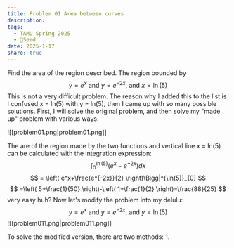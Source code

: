 ```yaml
---
title: Problem 01 Area between curves
description: 
tags:
  - TAMU Spring 2025
  - 🌱Seed
date: 2025-1-17
share: true
---
```

Find the area of the region described.
The region bounded by $$
y=e^x \text{ and } y=e^{-2x} \text{, and } x=\ln(5)
$$
This is not a very difficult problem. The reason why I added this to the list is I confused x = ln(5) with y = ln(5), then I came up with so many possible solutions. First, I will solve the original problem, and then solve my "made up" problem with various ways.

![[problem01.png|problem01.png]]

The are of the region made by the two functions and vertical line x = ln(5) can be calculated with the integration expression:$$
\int_{0}^{\ln(5)} (e^x-e^{-2x})dx
$$$$
= \left( e^x+\frac{e^{-2x}}{2} \right)\Bigg|^{\ln(5)}_{0}
$$$$
=\left( 5+\frac{1}{50} \right)-\left( 1+\frac{1}{2} \right)=\frac{88}{25}
$$
very easy huh? Now let's modify the problem into my delulu:$$
y=e^x \text{ and } y=e^{-2x} \text{, and } y=\ln(5)
$$
![[problem011.png|problem011.png]]

To solve the modified version, there are two methods:
1. 
